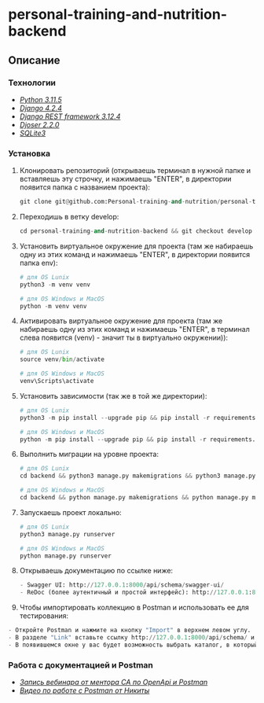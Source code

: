 # personal-training-and-nutrition-backend

## Описание

### Технологии
 - _[Python 3.11.5](https://docs.python.org/3/)_
 - _[Django 4.2.4](https://docs.djangoproject.com/en/4.1/releases/3.2.16/)_
 - _[Django REST framework 3.12.4](https://www.django-rest-framework.org/)_
 - _[Djoser 2.2.0](https://djoser.readthedocs.io/en/latest/)_
 - _[SQLite3](https://www3.sqlite.org/index.html)_


### Установка

1. Клонировать репозиторий (открываешь терминал в нужной папке и вставляешь эту строчку,
   и нажимаешь "ENTER", в директории появится папка с названием проекта):

   ```python
   git clone git@github.com:Personal-training-and-nutrition/personal-training-and-nutrition-backend.git
   ```
2. Переходишь в ветку develop:

   ```python
   cd personal-training-and-nutrition-backend && git checkout develop
   ```

3. Установить виртуальное окружение для проекта (там же набираешь одну из этих команд
   и нажимаешь "ENTER", в директории появится папка env):

   ```python
   # для OS Lunix
   python3 -m venv venv

   # для OS Windows и MacOS
   python -m venv venv
   ```

4. Активировать виртуальное окружение для проекта (там же набираешь одну из этих команд
   и нажимаешь "ENTER", в терминал слева появится (venv) - значит ты в виртуально окружении)):

   ```python
   # для OS Lunix
   source venv/bin/activate

   # для OS Windows и MacOS
   venv\Scripts\activate
   ```

5. Установить зависимости (так же в той же директории):

      ```python
   # для OS Lunix
   python3 -m pip install --upgrade pip && pip install -r requirements.txt

   # для OS Windows и MacOS
   python -m pip install --upgrade pip && pip install -r requirements.txt
   ```

6. Выполнить миграции на уровне проекта:

   ```python
   # для OS Lunix
   cd backend && python3 manage.py makemigrations && python3 manage.py migrate

   # для OS Windows и MacOS
   cd backend && python manage.py makemigrations && python manage.py migrate
   ```

7. Запускаешь проект локально:

   ```python
   # для OS Lunix
   python3 manage.py runserver

   # для OS Windows и MacOS
   python manage.py runserver
   ```

8. Открываешь документацию по ссылке ниже:

   ```python
   - Swagger UI: http://127.0.0.1:8000/api/schema/swagger-ui/
   - ReDoc (более аутентичный и простой интерфейс): http://127.0.0.1:8000/api/schema/redoc/
   ```

9.  Чтобы импортировать коллекцию в Postman и использовать ее для тестирования:

   ```python
   - Откройте Postman и нажмите на кнопку "Import" в верхнем левом углу.
   - В разделе "Link" вставьте ссылку http://127.0.0.1:8000/api/schema/ и нажмите на кнопку "Continue".
   - В появившемся окне у вас будет возможность выбрать каталог, в который нужно импортировать.
   ```

### Работа с документацией и Postman

 - _[Запись вебинара от ментора СА по OpenApi и Postman](https://disk.yandex.ru/i/IphJiDoH4ruBEA)_
 - _[Видео по работе с Postman от Никиты](https://disk.yandex.ru/d/ej4OW0Am5hfSow)_
